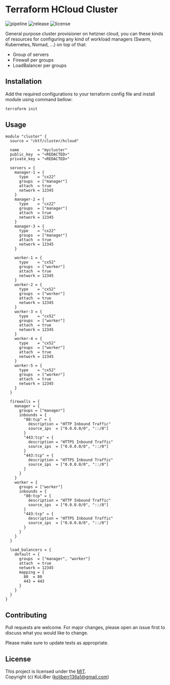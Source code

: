 # Terraform HCloud Cluster

![pipeline](https://github.com/cktf/terraform-hcloud-cluster/actions/workflows/ci.yml/badge.svg)
![release](https://img.shields.io/github/v/release/cktf/terraform-hcloud-cluster?display_name=tag)
![license](https://img.shields.io/github/license/cktf/terraform-hcloud-cluster)

General purpose cluster provisioner on hetzner cloud, you can these kinds of resources for configuring any kind of workload managers (Swarm, Kubernetes, Nomad, ...) on top of that:

-   Group of servers
-   Firewall per groups
-   LoadBalancer per groups

## Installation

Add the required configurations to your terraform config file and install module using command bellow:

```bash
terraform init
```

## Usage

```hcl
module "cluster" {
  source = "cktf/cluster/hcloud"

  name        = "mycluster"
  public_key  = "<REDACTED>"
  private_key = "<REDACTED>"

  servers = {
    manager-1 = {
      type    = "cx22"
      groups  = ["manager"]
      attach  = true
      network = 12345
    }
    manager-2 = {
      type    = "cx22"
      groups  = ["manager"]
      attach  = true
      network = 12345
    }
    manager-3 = {
      type    = "cx22"
      groups  = ["manager"]
      attach  = true
      network = 12345
    }

    worker-1 = {
      type    = "cx52"
      groups  = ["worker"]
      attach  = true
      network = 12345
    }
    worker-2 = {
      type    = "cx52"
      groups  = ["worker"]
      attach  = true
      network = 12345
    }
    worker-3 = {
      type    = "cx52"
      groups  = ["worker"]
      attach  = true
      network = 12345
    }
    worker-4 = {
      type    = "cx52"
      groups  = ["worker"]
      attach  = true
      network = 12345
    }
    worker-5 = {
      type    = "cx52"
      groups  = ["worker"]
      attach  = true
      network = 12345
    }
  }

  firewalls = {
    manager = {
      groups = ["manager"]
      inbounds = {
        "80:tcp" = {
          description = "HTTP Inbound Traffic"
          source_ips  = ["0.0.0.0/0", "::/0"]
        }
        "443:tcp" = {
          description = "HTTPS Inbound Traffic"
          source_ips  = ["0.0.0.0/0", "::/0"]
        }
        "443:tcp" = {
          description = "HTTPS Inbound Traffic"
          source_ips  = ["0.0.0.0/0", "::/0"]
        }
      }
    }
    worker = {
      groups = ["worker"]
      inbounds = {
        "80:tcp" = {
          description = "HTTP Inbound Traffic"
          source_ips  = ["0.0.0.0/0", "::/0"]
        }
        "443:tcp" = {
          description = "HTTPS Inbound Traffic"
          source_ips  = ["0.0.0.0/0", "::/0"]
        }
      }
    }
  }

  load_balancers = {
    default = {
      groups  = ["manager", "worker"]
      attach  = true
      network = 12345
      mapping = {
        80  = 80
        443 = 443
      }
    }
  }
}
```

## Contributing

Pull requests are welcome. For major changes, please open an issue first to discuss what you would like to change.

Please make sure to update tests as appropriate.

## License

This project is licensed under the [MIT](LICENSE.md).  
Copyright (c) KoLiBer (koliberr136a1@gmail.com)
